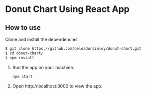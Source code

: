 # Donut Chart Using React App


## How to use

Clone and install the dependencies:

```bash
$ git clone https://github.com/peleadorsinley/donut-chart.git
$ cd donut-chart/
$ npm install
```
1. Run the app on your machine.

   ```bash
   npm start
   ```
2. Open http://localhost:3000 to view the app.
